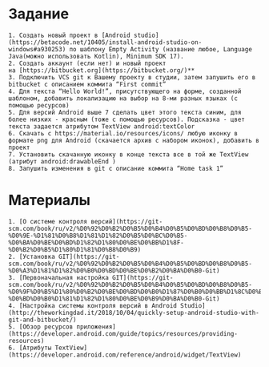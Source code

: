 # Задание
    1. Создать новый проект в [Android studio](https://betacode.net/10405/install-android-studio-on-windows#a930253) по шаблону Empty Activity (название любое, Language Java(можно использовать Kotlin), Minimum SDK 17).
    2. Создать аккаунт (если нет) и новый проект на [https://bitbucket.org](https://bitbucket.org/)**
    3. Подключить VCS git к Вашему проекту в студии, затем запушить его в bitbucket с описанием коммита “First commit”
    4. Для текста “Hello World!”, присутствующего на форме, созданной шаблоном, добавить локализацию на выбор на 8-ми разных языках (с помощью ресурсов)
    5. Для версий Android выше 7 сделать цвет этого текста синим, для более низких - красным (тоже с помощью ресурсов). Подсказка - цвет текста задается атрибутом TextView android:textColor
    6. Скачать с https://material.io/resources/icons/ любую иконку в формате png для Android (скачается архив с набором иконок), добавить в проект
    7. Установить скачанную иконку в конце текста все в той же TextView (атрибут android:drawableEnd )
    8. Запушить изменения в git c описание коммита “Home task 1”

# Материалы
    1. [О системе контроля версий](https://git-scm.com/book/ru/v2/%D0%92%D0%B2%D0%B5%D0%B4%D0%B5%D0%BD%D0%B8%D0%B5-%D0%9E-%D1%81%D0%B8%D1%81%D1%82%D0%B5%D0%BC%D0%B5-%D0%BA%D0%BE%D0%BD%D1%82%D1%80%D0%BE%D0%BB%D1%8F-%D0%B2%D0%B5%D1%80%D1%81%D0%B8%D0%B9)
    2. [Установка GIT](https://git-scm.com/book/ru/v2/%D0%92%D0%B2%D0%B5%D0%B4%D0%B5%D0%BD%D0%B8%D0%B5-%D0%A3%D1%81%D1%82%D0%B0%D0%BD%D0%BE%D0%B2%D0%BA%D0%B0-Git)
    3. [Первоначальная настройка GIT](https://git-scm.com/book/ru/v2/%D0%92%D0%B2%D0%B5%D0%B4%D0%B5%D0%BD%D0%B8%D0%B5-%D0%9F%D0%B5%D1%80%D0%B2%D0%BE%D0%BD%D0%B0%D1%87%D0%B0%D0%BB%D1%8C%D0%BD%D0%B0%D1%8F-%D0%BD%D0%B0%D1%81%D1%82%D1%80%D0%BE%D0%B9%D0%BA%D0%B0-Git)
    4. [Настройка системы контроля версий в Android Studio](http://theworkingdad.it/2018/10/04/quickly-setup-android-studio-with-git-and-bitbucket/)
    5. [Обзор ресурсов приложения](https://developer.android.com/guide/topics/resources/providing-resources)
    6. [Атрибуты TextView](https://developer.android.com/reference/android/widget/TextView)
